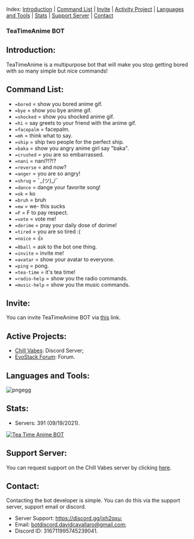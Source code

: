 Index: [Introduction](https://github.com/Chill-Vabes/TeaTimeAnime-BOT#introduction) | [Command List](https://github.com/Chill-Vabes/TeaTimeAnime-BOT#Command-List) | [Invite](https://github.com/Chill-Vabes/TeaTimeAnime-BOT#Invite) | [Activity Project](https://github.com/Chill-Vabes/TeaTimeAnime-BOT#active-projects) | [Languages and Tools](https://github.com/Chill-Vabes/TeaTimeAnime-BOT#languages-and-tools) |  [Stats](https://github.com/Chill-Vabes/TeaTimeAnime-BOT#stats) | [Support Server](https://github.com/Chill-Vabes/TeaTimeAnime-BOT#support-server) | [Contact](https://github.com/Chill-Vabes/TeaTimeAnime-BOT#contact)

### TeaTimeAnime BOT

<h2 align="left">Introduction:</h2>

TeaTimeAnime is a multipurpose bot that will make you stop getting bored with so many simple but nice commands!

<h2 align="left">Command List:</h2>

- `=bored` = show you bored anime gif.
- `=bye` = show you bye anime gif.
- `=shocked` = show you shocked anime gif.
- `=hi` = say greets to your friend with the anime gif.
- `=facepalm` = facepalm.
- `=mh` = think what to say.
- `=ship` = ship two people for the perfect ship.
- `=baka` = show you angry anime girl say "baka".
- `=crushed` = you are so embarrassed.
- `=nani` = nani?!?!?
- `=reverse` = and now?
- `=anger`  = you are so angry!
- `=shrug` = ¯\_(ツ)_/¯ 
- `=dance` = dange your favorite song!
- `=ok` = ko
- `=bruh` = bruh
- `=ew` = we- this sucks
- `=F` = F to pay respect.
- `=vote` = vote me!
- `=dorime` = pray your daily dose of dorime!
- `=tired` = you are so tired :(
- `=noice` = 👍
- `=8ball` = ask to the bot one thing.
- `=invite` = invite me!
- `=avatar` = show your avatar to everyone.
- `=ping` = pong.
- `=tea-time` = it's tea time!
- `=radio-help` = show you the radio commands.
- `=music-help` = show you the music commands.

<h2 align="left">Invite:</h2>

You can invite TeaTimeAnime BOT via [this](https://discord.com/oauth2/authorize?client_id=715708694855417896&scope=bot%20applications.commands&permissions=2147483647) link.

<h2 align="left">Active Projects:</h2>

- [Chill Vabes](https://dsc.gg/chillvabes): Discord Server;
- [EvoStack Forum](https://forum.evostack.cloud/public/): Forum.

<h2 align="left">Languages and Tools:</h2>

![pngegg](https://user-images.githubusercontent.com/68825684/122969365-d8233400-d38c-11eb-97b2-f291b5e76619.png)

<h2 align="left">Stats:</h2>

- Servers: 391 (09/19/2021).

<a href="https://top.gg/bot/715708694855417896">
  <img src="https://top.gg/api/widget/715708694855417896.svg" alt="Tea Time Anime BOT" />
  </a>

<h2 align="left">Support Server:</h2>

You can request support on the Chill Vabes server by clicking [here](https://dsc.gg/chillvabes).

<h2 align="left">Contact:</h2>

Contacting the bot developer is simple. You can do this via the support server, support email or discord.
- Server Support: https://discord.gg/jxh2qxu;
- Email: botdiscord.davidcavallaro@gmail.com;
- Discord ID: 316711995745239041.
